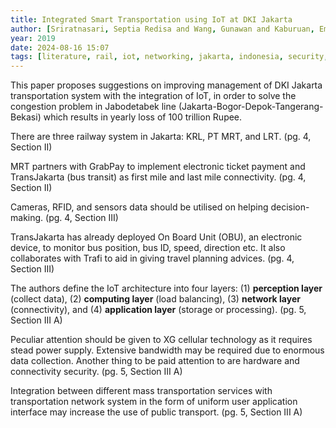 ```yaml
---
title: Integrated Smart Transportation using IoT at DKI Jakarta 
author: [Sriratnasari, Septia Redisa and Wang, Gunawan and Kaburuan, Emil Robert and Jayadi, Riyanto]
year: 2019
date: 2024-08-16 15:07
tags: [literature, rail, iot, networking, jakarta, indonesia, security, hardware]
---
```


This paper proposes suggestions on improving management of DKI Jakarta
transportation system with the integration of IoT, in order to solve the
congestion problem in Jabodetabek line (Jakarta-Bogor-Depok-Tangerang-Bekasi)
which results in yearly loss of 100 trillion Rupee.

There are three railway system in Jakarta: KRL, PT MRT, and LRT. (pg. 4, Section II)

MRT partners with GrabPay to implement electronic ticket payment and
TransJakarta (bus transit) as first mile and last mile connectivity. (pg. 4,
Section II)

Cameras, RFID, and sensors data should be utilised on helping decision-making.
(pg. 4, Section III)

TransJakarta has already deployed On Board Unit (OBU), an electronic device, to
monitor bus position, bus ID, speed, direction etc. It also collaborates with
Trafi to aid in giving travel planning advices. (pg. 4, Section III)

The authors define the IoT architecture into four layers: (1) **perception
layer** (collect data), (2) **computing layer** (load balancing), (3) **network
layer** (connectivity), and (4) **application layer** (storage or processing).
(pg. 5, Section III A)

Peculiar attention should be given to XG cellular technology as it requires
stead power supply. Extensive bandwidth may be required due to enormous data
collection. Another thing to be paid attention to are hardware and connectivity
security. (pg. 5, Section III A)

Integration between different mass transportation services with transportation
network system in the form of uniform user application interface may increase
the use of public transport. (pg. 5, Section III A)
